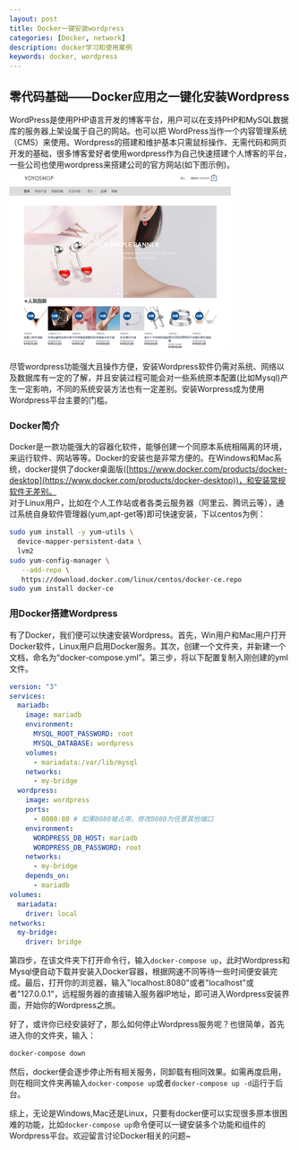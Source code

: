 ```yaml
---
layout: post
title: Docker一键安装wordpress
categories: [Docker, network]
description: docker学习和使用案例
keywords: docker, wordpress
---
```


## 零代码基础——Docker应用之一键化安装Wordpress

WordPress是使用PHP语言开发的博客平台，用户可以在支持PHP和MySQL数据库的服务器上架设属于自己的网站。也可以把 WordPress当作一个内容管理系统（CMS）来使用。Wordpress的搭建和维护基本只需鼠标操作、无需代码和网页开发的基础，很多博客爱好者使用wordpress作为自己快速搭建个人博客的平台，一些公司也使用wordpress来搭建公司的官方网站(如下图示例)。  
![wordpress示例](images/2018-10-14/ex1.png)  

尽管wordpress功能强大且操作方便，安装Wordpress软件仍需对系统、网络以及数据库有一定的了解，并且安装过程可能会对一些系统原本配置(比如Mysql)产生一定影响，不同的系统安装方法也有一定差别。安装Worpress成为使用Wordpress平台主要的门槛。  

### Docker简介
Docker是一款功能强大的容器化软件，能够创建一个同原本系统相隔离的环境，来运行软件、网站等等。Docker的安装也是非常方便的。在Windows和Mac系统，docker提供了docker桌面版([https://www.docker.com/products/docker-desktop](https://www.docker.com/products/docker-desktop))，和安装常规软件无差别。  
对于Linux用户，比如在个人工作站或者各类云服务器（阿里云、腾讯云等），通过系统自身软件管理器(yum,apt-get等)即可快速安装，下以centos为例：
```Bash
sudo yum install -y yum-utils \
  device-mapper-persistent-data \
  lvm2
sudo yum-config-manager \
   --add-repo \
   https://download.docker.com/linux/centos/docker-ce.repo
sudo yum install docker-ce
```

### 用Docker搭建Wordpress
有了Docker，我们便可以快速安装Wordpress。首先，Win用户和Mac用户打开Docker软件，Linux用户启用Docker服务。其次，创建一个文件夹，并新建一个文档，命名为“docker-compose.yml”。第三步，将以下配置复制入刚创建的yml文件。
```YAML
version: "3"
services:
  mariadb:
    image: mariadb
    environment:
      MYSQL_ROOT_PASSWORD: root
      MYSQL_DATABASE: wordpress
    volumes:
      - mariadata:/var/lib/mysql
    networks:
      - my-bridge
  wordpress:
    image: wordpress
    ports:
      - 8080:80 # 如果8080被占用，修改8080为任意其他端口
    environment:
      WORDPRESS_DB_HOST: mariadb
      WORDPRESS_DB_PASSWORD: root
    networks:
      - my-bridge
    depends_on:
      - mariadb
volumes:
  mariadata:
    driver: local
networks:
  my-bridge:
    driver: bridge
```
第四步，在该文件夹下打开命令行，输入`docker-compose up`，此时Wordpress和Mysql便自动下载并安装入Docker容器，根据网速不同等待一些时间便安装完成。最后，打开你的浏览器，输入"localhost:8080"或者"localhost"或者"127.0.0.1"，远程服务器的直接输入服务器IP地址，即可进入Wordpress安装界面，开始你的Wordpress之旅。  

好了，或许你已经安装好了，那么如何停止Wordpress服务呢？也很简单，首先进入你的文件夹，输入：
```Bash
docker-compose down
```
然后，docker便会逐步停止所有相关服务，同卸载有相同效果。如需再度启用，则在相同文件夹再输入`docker-compose up`或者`docker-compose up -d`运行于后台。

综上，无论是Windows,Mac还是Linux，只要有docker便可以实现很多原本很困难的功能，比如`docker-compose up`命令便可以一键安装多个功能和组件的Wordpress平台。欢迎留言讨论Docker相关的问题~
